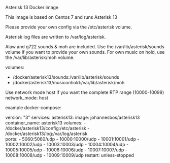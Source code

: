 Asterisk 13 Docker image

This image is based on Centos 7 and runs Asterisk 13

Please provide your own config via the /etc/asterisk volume.

Asterisk log files are written to /var/log/asterisk.

Alaw and g722 sounds & moh are included.
Use the /var/lib/asterisk/sounds volume if you want to provide your own sounds.
For own music on hold, use the /var/lib/asterisk/moh volume.

volumes:
 - /docker/asterisk13/sounds:/var/lib/asterisk/sounds
 - /docker/asterisk13/musiconhold:/var/lib/asterisk/moh

Use network mode host if you want the complete RTP range (10000-10099)
network_mode: host

example docker-compose:


version: "3"
services:
  asterisk13:
    image: johannesbos/asterisk13
    container_name: asterisk13
    volumes:
      - /docker/asterisk13/config:/etc/asterisk
      - /docker/asterisk13/log:/var/log/asterisk  
    ports:
      - 5060:5060/udp
      - 10000:10000/udp
      - 10001:10001/udp
      - 10002:10002/udp
      - 10003:10003/udp
      - 10004:10004/udp
      - 10005:10005/udp
      - 10006:10006/udp
      - 10007:10007/udp
      - 10008:10008/udp
      - 10009:10009/udp
    restart: unless-stopped

